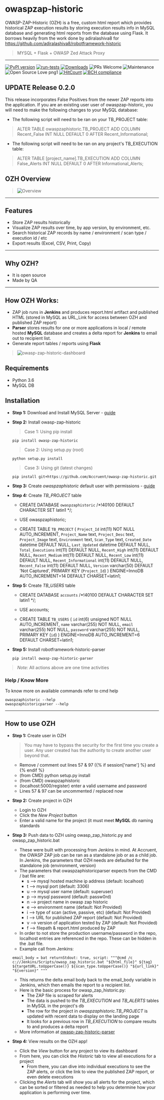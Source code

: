 # owaspzap-historic

OWASP-ZAP-Historic (OZH) is a free, custom html report which provides historical ZAP execution results by storing execution results info in MySQL database and generating html reports from the database using Flask. It borrows heavily from the work done by adiralashiva8 for https://github.com/adiralashiva8/robotframework-historic

> MYSQL + Flask + OWASP Zed Attack Proxy

---
[![PyPI version](https://badge.fury.io/py/owasp-zap-historic.svg)](https://badge.fury.io/py/owasp-zap-historic)
[![run-tests](https://github.com/Accruent/owasp-zap-historic/actions/workflows/run-tests.yml/badge.svg)](https://github.com/Accruent/owasp-zap-historic/actions/workflows/run-tests.yml)
[![Downloads](https://pepy.tech/badge/owasp-zap-historic)](https://pepy.tech/project/owasp-zap-historic)
![PRs Welcome](https://img.shields.io/badge/PRs-welcome-brightgreen.svg?style=flat-square)
![Maintenance](https://img.shields.io/badge/Maintained%3F-yes-green.svg)
![Open Source Love png1](https://badges.frapsoft.com/os/v1/open-source.png?v=103)
[![HitCount](http://hits.dwyl.com/neiljhowell/Accruent/owasp-zap-historic.svg)](http://hits.dwyl.com/neiljhowell/Accruent/owasp-zap-historic)
[![BCH compliance](https://bettercodehub.com/edge/badge/Accruent/owasp-zap-historic?branch=master)](https://bettercodehub.com/)

## UPDATE Release 0.2.0
This release incorporates False Positives from the newer ZAP reports into the application. If you are an existing user
user of owaspzap-historic, you will need to make the following changes to your MySQL database:
- The following script will need to be ran on your TB_PROJECT table:
> ALTER TABLE owaspzaphistoric.TB_PROJECT ADD COLUMN Recent_False INT 
> NULL DEFAULT 0 AFTER Recent_Informational;
- The following script will need to be ran on any project's TB_EXECUTION table:
> ALTER TABLE [project_name].TB_EXECUTION ADD COLUMN False_Alerts INT NULL DEFAULT 0 
> AFTER Informational_Alerts;

## OZH Overview

> <img src="https://i.ibb.co/tpC4snT/2020-06-05-08-18-39.png" alt="Overview">

---

## Features
- Store ZAP results historically
- Visualize ZAP results over time, by app version, by environment, etc.
- Search historical ZAP records by name / environment / scan type / execution id / etc
- Export results (Excel, CSV, Print, Copy)

---

## Why OZH?
- It is open source
- Made by QA

---

## How OZH Works:
- ZAP job runs in __Jenkins__ and produces report.html artifact and published HTML (stored in MySQL as URL_Link for access between OZH and published ZAP report)
- __Parser__ stores results for one or more applications in local / remote hosted __MySQL__ database and creates a delta report for __Jenkins__ to email out to recipient list.
- Generate report tables / reports using __Flask__

> <img src="https://i.ibb.co/RQfc7wM/2020-06-05-15-54-49.png" alt="owasp-zap-historic-dashboard">

## Requirements

- Python 3.6
- MySQL DB

## Installation

 - __Step 1:__ Download and Install MySQL Server - [guide](https://bit.ly/2GrUUZ9)

 - __Step 2:__ Install owasp-zap-historic
 
    > Case 1: Using pip install
    ```
    pip install owasp-zap-historic
    ```
 
    > Case 2: Using setup.py (root)
    ```
    python setup.py install
    ```
    
    > Case 3: Using git (latest changes)
    ```
    pip install git+https://github.com/Accruent/owasp-zap-historic.git
    ```
    
- __Step 3:__ Create *owaspzaphistoric* default user with permissions - [guide](https://bit.ly/2PIOTfI)

- __Step 4:__ Create *TB_PROJECT* table
    - CREATE DATABASE `owaspzaphistoric` /*!40100 DEFAULT CHARACTER SET latin1 */;
    
    - USE owaspzaphistoric;
    
    - CREATE TABLE `TB_PROJECT` (
       `Project_Id` int(11) NOT NULL AUTO_INCREMENT,
       `Project_Name` text,
       `Project_Desc` text,
       `Project_Image` text,
       `Environment` text,
       `Scan_Type` text,
       `Created_Date` datetime DEFAULT NULL,
       `Last_Updated` datetime DEFAULT NULL,
       `Total_Executions` int(11) DEFAULT NULL,
       `Recent_High` int(11) DEFAULT NULL,
       `Recent_Medium` int(11) DEFAULT NULL,
       `Recent_Low` int(11) DEFAULT NULL,
       `Recent_Informational` int(11) DEFAULT NULL,
       `Recent_False` int(11) DEFAULT NULL,
       `Version` varchar(50) DEFAULT 'Not Captured',
       PRIMARY KEY (`Project_Id`)
       ) ENGINE=InnoDB AUTO_INCREMENT=14 DEFAULT CHARSET=latin1;
      
- __Step 5:__ Create *TB_USERS* table

    - CREATE DATABASE `accounts` /*!40100 DEFAULT CHARACTER SET latin1 */;
    
    - USE accounts;
    
    - CREATE TABLE `TB_USERS` (
       `id` int(6) unsigned NOT NULL AUTO_INCREMENT,
       `name` varchar(255) NOT NULL,
       `email` varchar(255) NOT NULL,
       `password` varchar(255) NOT NULL,
       PRIMARY KEY (`id`)
       ) ENGINE=InnoDB AUTO_INCREMENT=6 DEFAULT CHARSET=latin1;

 - __Step 5:__ Install robotframework-historic-parser
    ```
    pip install owasp-zap-historic-parser
    ```
    
> _Note:_ All actions above are one time activities


   ### Help / Know More

   To know more on available commands refer to cmd help
   ```
   owaspzaphistoric --help
   owaspzaphistoricparser --help
   ```
   
---

## How to use OZH

- __Step 1:__ Create user in OZH
  
  > You may have to bypass the security for the first time you create a user. Any user created has the authority to create another user beyond that.
    - Remove / comment out lines 57 & 97 ({% if session['name'] %} and {% endif %}
    - (from CMD) python setup.py install
    - (from CMD) owaspzaphistoric
    - (localhost:5000/register) enter a valid username and password
    - Lines 57 & 97 can be uncommented / replaced now
    
- __Step 2:__ Create project in OZH
    - Login to OZH
    - Click the *New Project* button
    - Enter a valid name for the project (it must meet __MySQL__ db naming standards
    
- __Step 3:__ Push data to OZH using owasp_zap_historic.py and owasp_zap_historic.bat
    - These were built with processing from Jenkins in mind. At Accruent, the OWASP ZAP job can be ran as a standalone job or as a child job. In Jenkins, the parameters that OZH needs are defaulted for the standalone job (environment, version)
    - The parameters that owaspzaphistoricparser expects from the CMD / bat file are:
      - s --> mysql hosted machine ip address (default: localhost)
      - t --> mysql port (default: 3306)
      - u --> mysql user name (default: superuser)
      - p --> mysql password (default: passw0rd)
      - n --> project name in owasp zap historic
      - e --> environment name (default: Not Provided)
      - i --> type of scan (active, passive, etc) (default: Not Provided)
      - l --> URL for published ZAP report (default: Not Provided)
      - v --> version of application tested by ZAP (default: Not Provided)
      - f --> filepath & report.html produced by ZAP
    - In order to not store the production username/password in the repo, localhost entries are referenced in the repo. These can be hidden in the .bat file.
    - Example call from Jenkins:
    ```
    email_body = bat returnStdout: true, script: """@cmd /c c://Jenkins/Scripts/owasp_zap_historic.bat "${html_file}" ${tag} ${targetURL.toUpperCase()} ${scan_type.toUpperCase()} "${url_link}" "${version}" """
    ```
    
    - This returns the delta email body back to the email_body variable in Jenkins, which then emails the report to a recipient list.
    - Here is the basic process for owasp_zap_historic.py:
      - The ZAP file is scraped for alerts
      - The data is pushed to the *TB_EXECUTION* and *TB_ALERTS* tables in MySQL in the project's db
      - The row for the project in *owaspzaphistoric.TB_PROJECT* is updated with recent data to display on the landing page
      - It looks for a previous row in *TB_EXECUTION* to compare results to and produces a delta report
    - More information at [owasp-zap-historic-parser](https://github.com/Accruent/owasp-zap-historic-parser)
      
- __Step 4:__ View results on the OZH app!
   - Click the *View* button for any project to view its dashboard
   - From here, you can click the *Historic* tab to view all executions for a project
     - From there, you can dive into individual executions to see the ZAP alerts, or click the link to view the published ZAP report, or even delete executions
   - Clicking the *Alerts* tab will show you all alerts for the project, which can be sorted or filtered as needed to help you determine how your application is performing over time.
